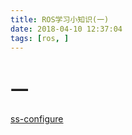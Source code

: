 ```yaml
---
title: ROS学习小知识(一)
date: 2018-04-10 12:37:04
tags: [ros, ]
---
```

#  
<!--more-->

一
======

[ss-configure ](https://blog.csdn.net/yasinsun/article/details/79217657)
